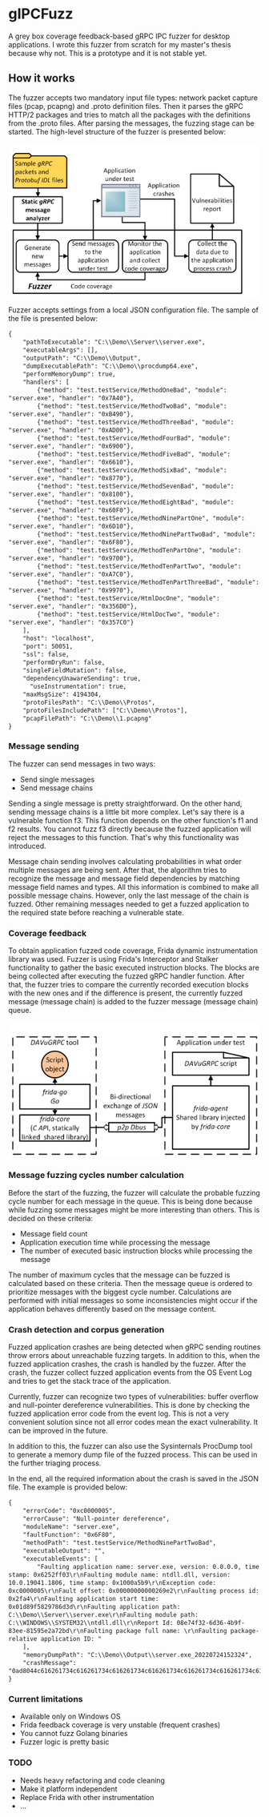 # gIPCFuzz

A grey box coverage feedback-based gRPC IPC fuzzer for desktop applications. I wrote this fuzzer from scratch for my master's thesis because why not. This is a prototype and it is not stable yet.

## How it works

The fuzzer accepts two mandatory input file types: network packet capture files (pcap, pcapng) and .proto definition files. Then it parses the gRPC HTTP/2 packages and tries to match all the packages with the definitions from the .proto files. After parsing the messages, the fuzzing stage can be started. The high-level structure of the fuzzer is presented below:

![gIPCFuzz structure](/images/structure.png)

Fuzzer accepts settings from a local JSON configuration file. The sample of the file is presented below:
```
{
    "pathToExecutable": "C:\\Demo\\Server\\server.exe",
    "executableArgs": [],
    "outputPath": "C:\\Demo\\Output",
    "dumpExecutablePath": "C:\\Demo\\procdump64.exe",
    "performMemoryDump": true,
    "handlers": [ 
        {"method": "test.testService/MethodOneBad", "module": "server.exe", "handler": "0x7A40"},
        {"method": "test.testService/MethodTwoBad", "module": "server.exe", "handler": "0xB490"},
        {"method": "test.testService/MethodThreeBad", "module": "server.exe", "handler": "0xAD00"},
        {"method": "test.testService/MethodFourBad", "module": "server.exe", "handler": "0x6900"},
        {"method": "test.testService/MethodFiveBad", "module": "server.exe", "handler": "0x6610"},
        {"method": "test.testService/MethodSixBad", "module": "server.exe", "handler": "0x8770"},
        {"method": "test.testService/MethodSevenBad", "module": "server.exe", "handler": "0x8100"},
        {"method": "test.testService/MethodEightBad", "module": "server.exe", "handler": "0x60F0"},
        {"method": "test.testService/MethodNinePartOne", "module": "server.exe", "handler": "0x6D10"},
        {"method": "test.testService/MethodNinePartTwoBad", "module": "server.exe", "handler": "0x6F80"},
        {"method": "test.testService/MethodTenPartOne", "module": "server.exe", "handler": "0x9700"},
        {"method": "test.testService/MethodTenPartTwo", "module": "server.exe", "handler": "0xA7C0"},
        {"method": "test.testService/MethodTenPartThreeBad", "module": "server.exe", "handler": "0x9970"},
        {"method": "test.testService/HtmlDocOne", "module": "server.exe", "handler": "0x356D0"},
        {"method": "test.testService/HtmlDocTwo", "module": "server.exe", "handler": "0x357C0"}
    ],
    "host": "localhost",
    "port": 50051,
    "ssl": false,
    "performDryRun": false,
    "singleFieldMutation": false,
    "dependencyUnawareSending": true,
	  "useInstrumentation": true,
    "maxMsgSize": 4194304,
    "protoFilesPath": "C:\\Demo\\Protos",
    "protoFilesIncludePath": ["C:\\Demo\\Protos"],
    "pcapFilePath": "C:\\Demo\\1.pcapng"
}
```

### Message sending

The fuzzer can send messages in two ways:
* Send single messages
* Send message chains

Sending a single message is pretty straightforward. On the other hand, sending message chains is a little bit more complex. Let's say there is a vulnerable function f3. This function depends on the other function's f1 and f2 results. You cannot fuzz f3 directly because the fuzzed application will reject the messages to this function. That's why this functionality was introduced. 

Message chain sending involves calculating probabilities in what order multiple messages are being sent. After that, the algorithm tries to recognize the message and message field dependencies by matching message field names and types. All this information is combined to make all possible message chains. However, only the last message of the chain is fuzzed. Other remaining messages needed to get a fuzzed application to the required state before reaching a vulnerable state.

### Coverage feedback

To obtain application fuzzed code coverage, Frida dynamic instrumentation library was used. Fuzzer is using Frida's Interceptor and Stalker functionality to gather the basic executed instruction blocks. The blocks are being collected after executing the fuzzed gRPC handler function. After that, the fuzzer tries to compare the currently recorded execution blocks with the new ones and if the difference is present, the currently fuzzed message (message chain) is added to the fuzzer message (message chain) queue.

![gIPCFuzz Frida usage](/images/frida.png)

### Message fuzzing cycles number calculation

Before the start of the fuzzing, the fuzzer will calculate the probable fuzzing cycle number for each message in the queue. This is being done because while fuzzing some messages might be more interesting than others. This is decided on these criteria:
* Message field count
* Application execution time while processing the message
* The number of executed basic instruction blocks while processing the message

The number of maximum cycles that the message can be fuzzed is calculated based on these criteria. Then the message queue is ordered to prioritize messages with the biggest cycle number. Calculations are performed with initial messages so some inconsistencies might occur if the application behaves differently based on the message content.

### Crash detection and corpus generation

Fuzzed application crashes are being detected when gRPC sending routines throw errors about unreachable fuzzing targets. In addition to this, when the fuzzed application crashes, the crash is handled by the fuzzer. After the crash, the fuzzer collect fuzzed application events from the OS Event Log and tries to get the stack trace of the application.

Currently, fuzzer can recognize two types of vulnerabilities: buffer overflow and null-pointer dereference vulnerabilities. This is done by checking the fuzzed application error code from the event log. This is not a very convenient solution since not all error codes mean the exact vulnerability. It can be improved in the future.

In addition to this, the fuzzer can also use the Sysinternals ProcDump tool to generate a memory dump file of the fuzzed process. This can be used in the further triaging process.

In the end, all the required information about the crash is saved in the JSON file. The example is provided below:
```
{
	"errorCode": "0xc0000005",
	"errorCause": "Null-pointer dereference",
	"moduleName": "server.exe",
	"faultFunction": "0x6F80",
	"methodPath": "test.testService/MethodNinePartTwoBad",
	"executableOutput": "",
	"executableEvents": [
		"Faulting application name: server.exe, version: 0.0.0.0, time stamp: 0x6252ff03\r\nFaulting module name: ntdll.dll, version: 10.0.19041.1806, time stamp: 0x1000a5b9\r\nException code: 0xc0000005\r\nFault offset: 0x00000000000269e2\r\nFaulting process id: 0x2fa4\r\nFaulting application start time: 0x01d89f5829786d3d\r\nFaulting application path: C:\\Demo\\Server\\server.exe\r\nFaulting module path: C:\\WINDOWS\\SYSTEM32\\ntdll.dll\r\nReport Id: 08e74f32-6d36-4b9f-83ee-81595e2a72bd\r\nFaulting package full name: \r\nFaulting package-relative application ID: "
	],
	"memoryDumpPath": "C:\\Demo\\Output\\server.exe_20220724152324",
	"crashMessage": "0ad8044c616261734c616261734c616261734c616261734c616261734c616261734c616261734c616261734c616261734c616261734c616261734c616261734c616261734c616261734c616261734c616261734c616261734c616261734c616261734c616261734c616261734c616261734c616261734c616261734c616261734c616261734c616261734c616261734c616261734c616261734c616261734c616261734c616261734c61626..."
}
```

### Current limitations
* Available only on Windows OS
* Frida feedback coverage is very unstable (frequent crashes)
* You cannot fuzz Golang binaries
* Fuzzer logic is pretty basic

### TODO
* Needs heavy refactoring and code cleaning
* Make it platform independent
* Replace Frida with other instrumentation
* ...
